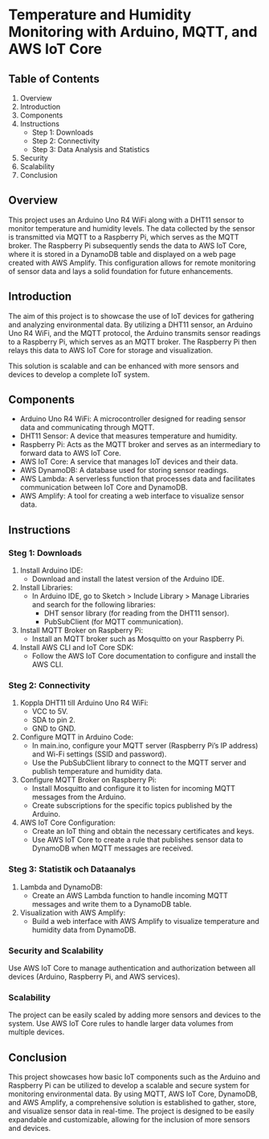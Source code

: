 # Temperature and Humidity Monitoring with Arduino, MQTT, and AWS IoT Core

## Table of Contents

1. Overview
2. Introduction
3. Components
4. Instructions
	- Step 1: Downloads
	- Step 2: Connectivity
	- Step 3: Data Analysis and Statistics
5. Security
6. Scalability
7. Conclusion


## Overview
This project uses an Arduino Uno R4 WiFi along with a DHT11 sensor to monitor temperature and humidity levels. The data collected by the sensor is transmitted via MQTT to a Raspberry Pi, which serves as the MQTT broker. The Raspberry Pi subsequently sends the data to AWS IoT Core, where it is stored in a DynamoDB table and displayed on a web page created with AWS Amplify. This configuration allows for remote monitoring of sensor data and lays a solid foundation for future enhancements.

## Introduction
The aim of this project is to showcase the use of IoT devices for gathering and analyzing environmental data. By utilizing a DHT11 sensor, an Arduino Uno R4 WiFi, and the MQTT protocol, the Arduino transmits sensor readings to a Raspberry Pi, which serves as an MQTT broker. The Raspberry Pi then relays this data to AWS IoT Core for storage and visualization.

This solution is scalable and can be enhanced with more sensors and devices to develop a complete IoT system.

## Components
- Arduino Uno R4 WiFi: A microcontroller designed for reading sensor data and communicating through MQTT.
- DHT11 Sensor: A device that measures temperature and humidity.
- Raspberry Pi: Acts as the MQTT broker and serves as an intermediary to forward data to AWS IoT Core.
- AWS IoT Core: A service that manages IoT devices and their data.
- AWS DynamoDB: A database used for storing sensor readings.
- AWS Lambda: A serverless function that processes data and facilitates communication between IoT Core and DynamoDB.
- AWS Amplify: A tool for creating a web interface to visualize sensor data.

## Instructions
### Steg 1: Downloads
1. Install Arduino IDE:
	- Download and install the latest version of the Arduino IDE.
2. Install Libraries:
	- In Arduino IDE, go to Sketch > Include Library > Manage Libraries and search for the following libraries:
		- DHT sensor library (for reading from the DHT11 sensor).
		- PubSubClient (for MQTT communication).
3. Install MQTT Broker on Raspberry Pi:
	- Install an MQTT broker such as Mosquitto on your Raspberry Pi.
4. Install AWS CLI and IoT Core SDK:
	- Follow the AWS IoT Core documentation to configure and install the AWS CLI.

### Steg 2: Connectivity
1. Koppla DHT11 till Arduino Uno R4 WiFi:
	- VCC to 5V.
	- SDA to pin 2.
	- GND to GND.
2. Configure MQTT in Arduino Code:
	- In main.ino, configure your MQTT server (Raspberry Pi’s IP address) and Wi-Fi settings (SSID and password).
	- Use the PubSubClient library to connect to the MQTT server and publish temperature and humidity data.
3. Configure MQTT Broker on Raspberry Pi:
	- Install Mosquitto and configure it to listen for incoming MQTT messages from the Arduino.
	- Create subscriptions for the specific topics published by the Arduino.
4. AWS IoT Core Configuration:
	- Create an IoT thing and obtain the necessary certificates and keys.
	- Use AWS IoT Core to create a rule that publishes sensor data to DynamoDB when MQTT messages are received.

### Steg 3: Statistik och Dataanalys
1. Lambda and DynamoDB:
	- Create an AWS Lambda function to handle incoming MQTT messages and write them to a DynamoDB table.
2. Visualization with AWS Amplify:
	- Build a web interface with AWS Amplify to visualize temperature and humidity data from DynamoDB.
### Security and Scalability
Use AWS IoT Core to manage authentication and authorization between all devices (Arduino, Raspberry Pi, and AWS services).

### Scalability
The project can be easily scaled by adding more sensors and devices to the system. Use AWS IoT Core rules to handle larger data volumes from multiple devices.

## Conclusion
This project showcases how basic IoT components such as the Arduino and Raspberry Pi can be utilized to develop a scalable and secure system for monitoring environmental data. By using MQTT, AWS IoT Core, DynamoDB, and AWS Amplify, a comprehensive solution is established to gather, store, and visualize sensor data in real-time. The project is designed to be easily expandable and customizable, allowing for the inclusion of more sensors and devices.
